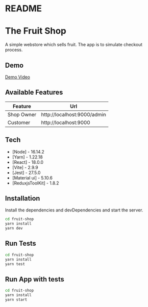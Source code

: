 # README

# The Fruit Shop 

A simple webstore which sells fruit. The app is to simulate checkout process.

## Demo

[Demo Video](./DemoVideo/DemoVideo.mp4)

## Available Features

| Feature            | Url            |
|--------------------|--------------------|
| Shop Owner |http://localhost:9000/admin |
| Customer |http://localhost:9000|

## Tech

- [Node] - 16.14.2
- [Yarn] - 1.22.18
- [React] - 18.0.0
- [Vite] - 2.9.9
- [Jest] - 27.5.0
- [Material ui] - 5.10.6
- [ReduxjsToolKit] - 1.8.2

## Installation

Install the dependencies and devDependencies and start the server.

```sh
cd fruit-shop
yarn install
yarn dev
```

## Run Tests

```sh
cd fruit-shop
yarn install
yarn test
```

## Run App with tests

```sh
cd fruit-shop
yarn install
yarn start
```
